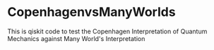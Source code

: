 # CopenhagenvsManyWorlds
This is qiskit code to test the Copenhagen Interpretation of Quantum Mechanics against Many World's Interpretation
